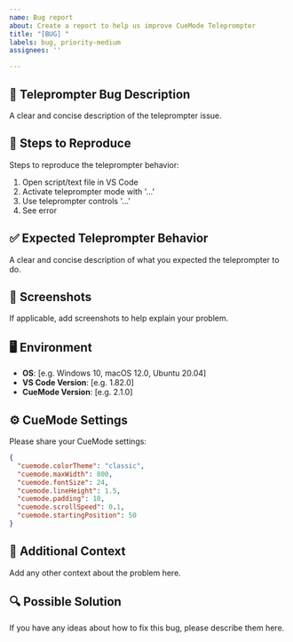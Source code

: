 ```yaml
---
name: Bug report
about: Create a report to help us improve CueMode Teleprompter
title: "[BUG] "
labels: bug, priority-medium
assignees: ''

---
```


## 🐛 Teleprompter Bug Description

A clear and concise description of the teleprompter issue.

## 🔄 Steps to Reproduce

Steps to reproduce the teleprompter behavior:

1. Open script/text file in VS Code
2. Activate teleprompter mode with '...'
3. Use teleprompter controls '...'
4. See error

## ✅ Expected Teleprompter Behavior

A clear and concise description of what you expected the teleprompter to do.

## 📱 Screenshots

If applicable, add screenshots to help explain your problem.

## 🖥️ Environment

- **OS**: [e.g. Windows 10, macOS 12.0, Ubuntu 20.04]
- **VS Code Version**: [e.g. 1.82.0]
- **CueMode Version**: [e.g. 2.1.0]

## ⚙️ CueMode Settings

Please share your CueMode settings:

```json
{
  "cuemode.colorTheme": "classic",
  "cuemode.maxWidth": 800,
  "cuemode.fontSize": 24,
  "cuemode.lineHeight": 1.5,
  "cuemode.padding": 10,
  "cuemode.scrollSpeed": 0.1,
  "cuemode.startingPosition": 50
}
```

## 📄 Additional Context

Add any other context about the problem here.

## 🔍 Possible Solution

If you have any ideas about how to fix this bug, please describe them here.
